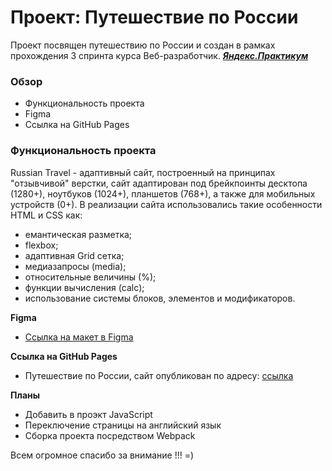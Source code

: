 # Проект: Путешествие по России

Проект посвящен путешествию по России и создан в рамках прохождения 3 спринта курса Веб-разработчик. ***[Яндекс.Практикум](https://practicum.yandex.ru/)***

### Обзор
* Функциональность проекта
* Figma
* Ссылка на GitHub Pages

### Функциональность проекта
Russian Travel - адаптивный сайт, построенный на принципах "отзывчивой" верстки, сайт адаптирован под брейкпоинты десктопа (1280+), ноутбуков (1024+), планшетов (768+), а также для мобильных устройств (0+). В реализации сайта использовались такие особенности HTML и CSS как:

* емантическая разметка;
* flexbox;
* адаптивная Grid сетка;
* медиазапросы (media);
* относительные величины (%);
* функции вычисления (calc);
* использование системы блоков, элементов и модификаторов.


**Figma**

* [Ссылка на макет в Figma](https://www.figma.com/file/5S2WSbEFL6awjVWJ0NWL8Q/Sprint-3_-Russia-_-desktop-mobile?node-id=28503%3A0)

**Ссылка на GitHub Pages**

* Путешествие по России, сайт опубликован по адресу: [ссылка](https://kirholzer.github.io/russian-travel/)

**Планы**

* Добавить в проэкт JavaScript
* Переключение страницы на английский язык
* Сборка проекта посредством Webpack


Всем огромное спасибо за внимание !!! =)
